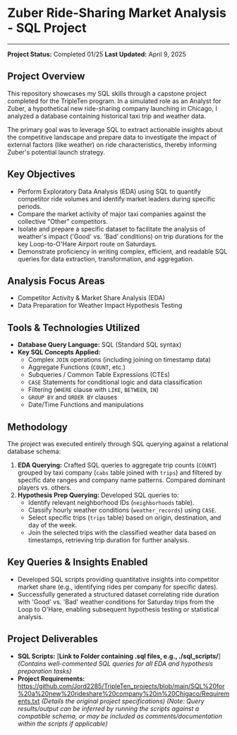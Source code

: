 # Zuber Ride-Sharing Market Analysis - SQL Project

---

**Project Status:** Completed 01/25
**Last Updated:** April 9, 2025

## Project Overview

This repository showcases my SQL skills through a capstone project completed for the TripleTen program. In a simulated role as an Analyst for Zuber, a hypothetical new ride-sharing company launching in Chicago, I analyzed a database containing historical taxi trip and weather data.

The primary goal was to leverage SQL to extract actionable insights about the competitive landscape and prepare data to investigate the impact of external factors (like weather) on ride characteristics, thereby informing Zuber's potential launch strategy.

## Key Objectives

* Perform Exploratory Data Analysis (EDA) using SQL to quantify competitor ride volumes and identify market leaders during specific periods.
* Compare the market activity of major taxi companies against the collective "Other" competitors.
* Isolate and prepare a specific dataset to facilitate the analysis of weather's impact ('Good' vs. 'Bad' conditions) on trip durations for the key Loop-to-O'Hare Airport route on Saturdays.
* Demonstrate proficiency in writing complex, efficient, and readable SQL queries for data extraction, transformation, and aggregation.

## Analysis Focus Areas

* Competitor Activity & Market Share Analysis (EDA)
* Data Preparation for Weather Impact Hypothesis Testing

## Tools & Technologies Utilized

* **Database Query Language:** SQL (Standard SQL syntax)
* **Key SQL Concepts Applied:**
    * Complex `JOIN` operations (including joining on timestamp data)
    * Aggregate Functions (`COUNT`, etc.)
    * Subqueries / Common Table Expressions (CTEs)
    * `CASE` Statements for conditional logic and data classification
    * Filtering (`WHERE` clause with `LIKE`, `BETWEEN`, `IN`)
    * `GROUP BY` and `ORDER BY` clauses
    * Date/Time Functions and manipulations

## Methodology

The project was executed entirely through SQL querying against a relational database schema:

1.  **EDA Querying:** Crafted SQL queries to aggregate trip counts (`COUNT`) grouped by taxi company (`cabs` table joined with `trips`) and filtered by specific date ranges and company name patterns. Compared dominant players vs. others.
2.  **Hypothesis Prep Querying:** Developed SQL queries to:
    * Identify relevant neighborhood IDs (`neighborhoods` table).
    * Classify hourly weather conditions (`weather_records`) using `CASE`.
    * Select specific trips (`trips` table) based on origin, destination, and day of the week.
    * Join the selected trips with the classified weather data based on timestamps, retrieving trip duration for further analysis.

## Key Queries & Insights Enabled

* Developed SQL scripts providing quantitative insights into competitor market share (e.g., identifying rides per company for specific dates).
* Successfully generated a structured dataset correlating ride duration with 'Good' vs. 'Bad' weather conditions for Saturday trips from the Loop to O'Hare, enabling subsequent hypothesis testing or statistical analysis.

## Project Deliverables

* **SQL Scripts:** [**Link to Folder containing .sql files, e.g., ./sql_scripts/**]
    *(Contains well-commented SQL queries for all EDA and hypothesis preparation tasks)*
* **Project Requirements:** https://github.com/Jord2285/TripleTen_projects/blob/main/SQL%20for%20a%20new%20rideshare%20company%20in%20Chigaco/Requirements.txt *(Details the original project specifications)*
    *(Note: Query results/output can be inferred by running the scripts against a compatible schema, or may be included as comments/documentation within the scripts if applicable)*
